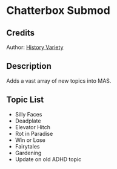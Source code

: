 # Chatterbox Submod


## Credits
Author: [History Variety](https://www.reddit.com/user/Historical_Variety63/)

## Description
  Adds a vast array of new topics into MAS.

## Topic List
  - Silly Faces
  - Deadplate
  - Elevator Hitch
  - Rot in Paradise
  - Win or Lose
  - Fairytales
  - Gardening
  - Update on old ADHD topic
